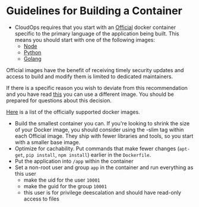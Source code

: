 # Guidelines for Building a Container
* CloudOps requires that you start with an [Official](https://docs.docker.com/docker-hub/official_repos/) docker container specific to the primary language of the application being built. This means you should start with one of the following images:
  * [Node](https://hub.docker.com/_/node/)
  * [Python](https://hub.docker.com/_/python/)
  * [Golang](https://hub.docker.com/_/golang/)

 Official images have the benefit of receiving timely security updates and access to build and modify them is limited to dedicated maintainers.

 If there is a specific reason you wish to deviate from this recommendation and you have read [this](https://docs.docker.com/docker-hub/official_repos/) you can use a different image. You should be prepared for questions about this decision.

 [Here](https://hub.docker.com/explore/) is a list of the officially supported docker images.

* Build the smallest container you can. If you're looking to shrink the size of your Docker image, you should consider using the -slim tag within each Official image. They ship with fewer libraries and tools, so you start with a smaller base image.
* Optimize for cachability. Put commands that make fewer changes (`apt-get`, `pip install`, `npm install`) earlier in the `Dockerfile`.
* Put the application into `/app` within the container
* Set a non-root user and group `app` in the container and run everything as this user
  * make the uid for the user `10001`
  * make the guid for the group `10001`
  * this user is for privilege deescalation and should have read-only access to files

